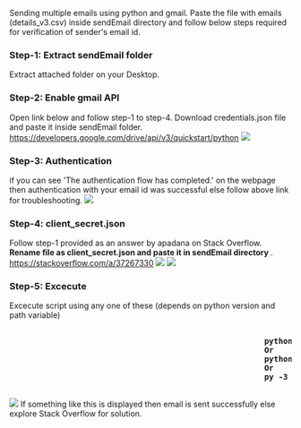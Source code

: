 Sending multiple emails using python and gmail.
Paste the file with emails (details_v3.csv) inside sendEmail directory and follow below steps required for verification of sender's email id.

### Step-1: Extract sendEmail folder
Extract attached folder on your Desktop. 

### Step-2: Enable gmail API
Open link below and follow step-1 to step-4. Download credentials.json file and paste it inside sendEmail folder. 
https://developers.google.com/drive/api/v3/quickstart/python
<img src='https://github.com/newtein/ScientificCollaboration/blob/master/screenshots/S1.PNG'/>

### Step-3: Authentication
if you can see 'The authentication flow has completed.' on the webpage then authentication with your email id was successful else follow above link for troubleshooting. 
<img src='https://github.com/newtein/ScientificCollaboration/blob/master/screenshots/S2.PNG'/>

### Step-4: client_secret.json
Follow step-1 provided as an answer by apadana on Stack Overflow. <b> Rename file as client_secret.json and paste it in sendEmail directory </b>. 
https://stackoverflow.com/a/37267330
<img src='https://github.com/newtein/ScientificCollaboration/blob/master/screenshots/S3.PNG'/>
<img src='https://github.com/newtein/ScientificCollaboration/blob/master/screenshots/S4.PNG'/>

### Step-5: Excecute 
Excecute script using any one of these (depends on python version and path variable)
<pre><b>
                                                      python sendEmail.py
                                                      Or
                                                      python3 sendEmail.py
                                                      Or
                                                      py -3 sendEmail.py
</b> </pre>
<img src='https://github.com/newtein/ScientificCollaboration/blob/master/screenshots/S5.PNG'/>
If something like this is displayed then email is sent successfully else explore Stack Overflow for solution. 
